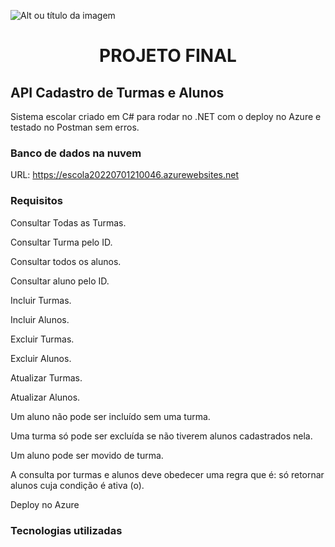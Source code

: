 ![Alt ou título da imagem](https://2315530342-files.gitbook.io/~/files/v0/b/gitbook-x-prod.appspot.com/o/spaces%2F-Mi99jjCn0YFUe30kpPL%2Fuploads%2FmFlzIcbVMgh6m16kALMg%2Fezgif.com-gif-maker%20(1).gif?alt=media&token=bcb684fe-45d5-4feb-a22b-8fb51c8c0022)
# <h1 align="center"> PROJETO FINAL </h1>

## API Cadastro de Turmas e Alunos

Sistema escolar criado em C# para rodar no .NET com o deploy no Azure e testado no Postman sem erros. 


### Banco de dados na nuvem
URL: https://escola20220701210046.azurewebsites.net


### Requisitos 

Consultar Todas as Turmas.

Consultar Turma pelo ID.

Consultar todos os alunos.

Consultar aluno pelo ID.

Incluir Turmas.

Incluir Alunos.

Excluir Turmas.

Excluir Alunos.

Atualizar Turmas.

Atualizar Alunos.

Um aluno não pode ser incluído sem uma turma. 

Uma turma só pode ser excluída se não tiverem alunos cadastrados nela.

Um aluno pode ser movido de turma.

A consulta por turmas e alunos deve obedecer uma regra que é: só retornar alunos cuja condição é ativa
(o).

Deploy no Azure 


### Tecnologias utilizadas 
